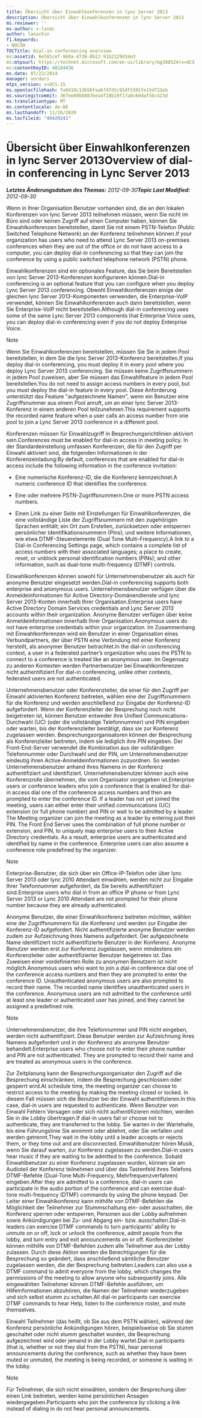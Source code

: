 ```yaml
---
title: Übersicht über Einwahlkonferenzen in lync Server 2013
description: Übersicht über Einwahlkonferenzen in lync Server 2013
ms.reviewer: ''
ms.author: v-lanac
author: lanachin
f1.keywords:
- NOCSH
TOCTitle: Dial-in conferencing overview
ms:assetid: 6e581cef-960a-4730-8b22-91b2129d34e3
ms:mtpsurl: https://technet.microsoft.com/en-us/library/Gg398524(v=OCS.15)
ms:contentKeyID: 48184436
ms.date: 07/23/2014
manager: serdars
mtps_version: v=OCS.15
ms.openlocfilehash: fa9418c13b56faab747d2c92df3301fe15d722eb
ms.sourcegitcommit: 36fee89bb887bea4f18b19f17a8c69daf5bc423d
ms.translationtype: MT
ms.contentlocale: de-DE
ms.lasthandoff: 11/26/2020
ms.locfileid: "49429241"
---
```

# <a name="overview-of-dial-in-conferencing-in-lync-server-2013"></a><span data-ttu-id="15e35-103">Übersicht über Einwahlkonferenzen in lync Server 2013</span><span class="sxs-lookup"><span data-stu-id="15e35-103">Overview of dial-in conferencing in Lync Server 2013</span></span>

<div data-xmlns="http://www.w3.org/1999/xhtml">

<div class="topic" data-xmlns="http://www.w3.org/1999/xhtml" data-msxsl="urn:schemas-microsoft-com:xslt" data-cs="https://msdn.microsoft.com/">

<div data-asp="https://msdn2.microsoft.com/asp">



</div>

<div id="mainSection">

<div id="mainBody"><span data-ttu-id="15e35-104">

<span> </span></span><span class="sxs-lookup"><span data-stu-id="15e35-104">

<span> </span></span></span>

<span data-ttu-id="15e35-105">_**Letztes Änderungsdatum des Themas:** 2012-09-30_</span><span class="sxs-lookup"><span data-stu-id="15e35-105">_**Topic Last Modified:** 2012-09-30_</span></span>

<span data-ttu-id="15e35-106">Wenn in Ihrer Organisation Benutzer vorhanden sind, die an den lokalen Konferenzen von lync Server 2013 teilnehmen müssen, wenn Sie nicht im Büro sind oder keinen Zugriff auf einen Computer haben, können Sie Einwahlkonferenzen bereitstellen, damit Sie mit einem PSTN-Telefon (Public Switched Telephone Network) an der Konferenz teilnehmen können.</span><span class="sxs-lookup"><span data-stu-id="15e35-106">If your organization has users who need to attend Lync Server 2013 on-premises conferences when they are out of the office or do not have access to a computer, you can deploy dial-in conferencing so that they can join the conference by using a public switched telephone network (PSTN) phone.</span></span>

<span data-ttu-id="15e35-107">Einwahlkonferenzen sind ein optionales Feature, das Sie beim Bereitstellen von lync Server 2013-Konferenzen konfigurieren können.</span><span class="sxs-lookup"><span data-stu-id="15e35-107">Dial-in conferencing is an optional feature that you can configure when you deploy Lync Server 2013 conferencing.</span></span> <span data-ttu-id="15e35-108">Obwohl Einwahlkonferenzen einige der gleichen lync Server 2013-Komponenten verwenden, die Enterprise-VoIP verwendet, können Sie Einwahlkonferenzen auch dann bereitstellen, wenn Sie Enterprise-VoIP nicht bereitstellen.</span><span class="sxs-lookup"><span data-stu-id="15e35-108">Although dial-in conferencing uses some of the same Lync Server 2013 components that Enterprise Voice uses, you can deploy dial-in conferencing even if you do not deploy Enterprise Voice.</span></span>

<div>


> [!NOTE]  
> <span data-ttu-id="15e35-109">Wenn Sie Einwahlkonferenzen bereitstellen, müssen Sie Sie in jedem Pool bereitstellen, in dem Sie die lync Server 2013-Konferenz bereitstellen.</span><span class="sxs-lookup"><span data-stu-id="15e35-109">If you deploy dial-in conferencing, you must deploy it in every pool where you deploy Lync Server 2013 conferencing.</span></span> <span data-ttu-id="15e35-110">Sie müssen keine Zugriffsnummern in jedem Pool zuweisen, aber Sie müssen das Einwahlfeature in jedem Pool bereitstellen.</span><span class="sxs-lookup"><span data-stu-id="15e35-110">You do not need to assign access numbers in every pool, but you must deploy the dial-in feature in every pool.</span></span> <span data-ttu-id="15e35-111">Diese Anforderung unterstützt das Feature "aufgezeichnete Namen", wenn ein Benutzer eine Zugriffsnummer aus einem Pool anruft, um an einer lync Server 2013-Konferenz in einem anderen Pool teilzunehmen.</span><span class="sxs-lookup"><span data-stu-id="15e35-111">This requirement supports the recorded name feature when a user calls an access number from one pool to join a Lync Server 2013 conference in a different pool.</span></span>



</div>

<span data-ttu-id="15e35-112">Konferenzen müssen für Einwahlzugriff in Besprechungsrichtlinien aktiviert sein.</span><span class="sxs-lookup"><span data-stu-id="15e35-112">Conferences must be enabled for dial-in access in meeting policy.</span></span> <span data-ttu-id="15e35-113">In der Standardeinstellung umfassen Konferenzen, die für den Zugriff per Einwahl aktiviert sind, die folgenden Informationen in der Konferenzeinladung:</span><span class="sxs-lookup"><span data-stu-id="15e35-113">By default, conferences that are enabled for dial-in access include the following information in the conference invitation:</span></span>

  - <span data-ttu-id="15e35-114">Eine numerische Konferenz-ID, die die Konferenz kennzeichnet.</span><span class="sxs-lookup"><span data-stu-id="15e35-114">A numeric conference ID that identifies the conference.</span></span>

  - <span data-ttu-id="15e35-115">Eine oder mehrere PSTN-Zugriffsnummern.</span><span class="sxs-lookup"><span data-stu-id="15e35-115">One or more PSTN access numbers.</span></span>

  - <span data-ttu-id="15e35-116">Einen Link zu einer Seite mit Einstellungen für Einwahlkonferenzen, die eine vollständige Liste der Zugriffsnummern mit den zugehörigen Sprachen enthält; ein Ort zum Erstellen, zurücksetzen oder entsperren persönlicher Identifikationsnummern (Pins); und weitere Informationen, wie etwa DTMF-Steuerelemente (Dual Tone Multi-Frequency).</span><span class="sxs-lookup"><span data-stu-id="15e35-116">A link to a Dial-in Conferencing Settings page, which contains a complete list of access numbers with their associated languages; a place to create, reset, or unblock personal identification numbers (PINs); and other information, such as dual-tone multi-frequency (DTMF) controls.</span></span>

<span data-ttu-id="15e35-117">Einwahlkonferenzen können sowohl für Unternehmensbenutzer als auch für anonyme Benutzer eingesetzt werden.</span><span class="sxs-lookup"><span data-stu-id="15e35-117">Dial-in conferencing supports both enterprise and anonymous users.</span></span> <span data-ttu-id="15e35-118">Unternehmensbenutzer verfügen über die Anmeldeinformationen für Active Directory-Domänendienste und lync Server 2013-Konten innerhalb Ihrer Organisation.</span><span class="sxs-lookup"><span data-stu-id="15e35-118">Enterprise users have Active Directory Domain Services credentials and Lync Server 2013 accounts within their organization.</span></span> <span data-ttu-id="15e35-119">Anonyme Benutzer verfügen über keine Anmeldeinformationen innerhalb Ihrer Organisation.</span><span class="sxs-lookup"><span data-stu-id="15e35-119">Anonymous users do not have enterprise credentials within your organization.</span></span> <span data-ttu-id="15e35-120">Im Zusammenhang mit Einwahlkonferenzen wird ein Benutzer in einer Organisation eines Verbundpartners, der über PSTN eine Verbindung mit einer Konferenz herstellt, als anonymer Benutzer betrachtet.</span><span class="sxs-lookup"><span data-stu-id="15e35-120">In the dial-in conferencing context, a user in a federated partner’s organization who uses the PSTN to connect to a conference is treated like an anonymous user.</span></span> <span data-ttu-id="15e35-121">Im Gegensatz zu anderen Kontexten werden Partnerbenutzer bei Einwahlkonferenzen nicht authentifiziert.</span><span class="sxs-lookup"><span data-stu-id="15e35-121">For dial-in conferencing, unlike other contexts, federated users are not authenticated.</span></span>

<span data-ttu-id="15e35-p105">Unternehmensbenutzer oder Konferenzleiter, die einer für den Zugriff per Einwahl aktivierten Konferenz beitreten, wählen eine der Zugriffsnummern für die Konferenz und werden anschließend zur Eingabe der Konferenz-ID aufgefordert. Wenn der Konferenzleiter der Besprechung noch nicht beigetreten ist, können Benutzer entweder ihre Unified Communications-Durchwahl (UC) (oder die vollständige Telefonnummer) und PIN eingeben oder warten, bis der Konferenzleiter bestätigt, dass sie zur Konferenz zugelassen werden. Besprechungsorganisatoren können der Besprechung als Konferenzleiter beitreten, indem sie lediglich ihre PIN eingeben. Der Front-End-Server verwendet die Kombination aus der vollständigen Telefonnummer oder Durchwahl und der PIN, um Unternehmensbenutzer eindeutig ihren Active-Anmeldeinformationen zuzuordnen. So werden Unternehmensbenutzer anhand ihres Namens in der Konferenz authentifiziert und identifiziert. Unternehmensbenutzer können auch eine Konferenzrolle übernehmen, die vom Organisator vorgegeben ist.</span><span class="sxs-lookup"><span data-stu-id="15e35-p105">Enterprise users or conference leaders who join a conference that is enabled for dial-in access dial one of the conference access numbers and then are prompted to enter the conference ID. If a leader has not yet joined the meeting, users can either enter their unified communications (UC) extension (or full phone number) and PIN or wait to be admitted by a leader. The Meeting organizer can join the meeting as a leader by entering just their PIN. The Front End Server uses the combination of full phone number or extension, and PIN, to uniquely map enterprise users to their Active Directory credentials. As a result, enterprise users are authenticated and identified by name in the conference. Enterprise users can also assume a conference role predefined by the organizer.</span></span>

<div>


> [!NOTE]  
> <span data-ttu-id="15e35-128">Enterprise-Benutzer, die sich über ein Office-IP-Telefon oder über lync Server 2013 oder lync 2010 Attendant einwählen, werden nicht zur Eingabe Ihrer Telefonnummer aufgefordert, da Sie bereits authentifiziert sind.</span><span class="sxs-lookup"><span data-stu-id="15e35-128">Enterprise users who dial in from an office IP phone or from Lync Server 2013 or Lync 2010 Attendant are not prompted for their phone number because they are already authenticated.</span></span>



</div>

<span data-ttu-id="15e35-p106">Anonyme Benutzer, die einer Einwahlkonferenz beitreten möchten, wählen eine der Zugriffsnummern für die Konferenz und werden zur Eingabe der Konferenz-ID aufgefordert. Nicht authentifizierte anonyme Benutzer werden zudem zur Aufzeichnung ihres Namens aufgefordert. Der aufgezeichnete Name identifiziert nicht authentifizierte Benutzer in der Konferenz. Anonyme Benutzer werden erst zur Konferenz zugelassen, wenn mindestens ein Konferenzleiter oder authentifizierter Benutzer beigetreten ist. Das Zuweisen einer vordefinierten Rolle zu anonymen Benutzern ist nicht möglich.</span><span class="sxs-lookup"><span data-stu-id="15e35-p106">Anonymous users who want to join a dial-in conference dial one of the conference access numbers and then they are prompted to enter the conference ID. Unauthenticated anonymous users are also prompted to record their name. The recorded name identifies unauthenticated users in the conference. Anonymous users are not admitted to the conference until at least one leader or authenticated user has joined, and they cannot be assigned a predefined role.</span></span>

<div>


> [!NOTE]  
> <span data-ttu-id="15e35-p107">Unternehmensbenutzer, die ihre Telefonnummer und PIN nicht eingeben, werden nicht authentifiziert. Diese Benutzer werden zur Aufzeichnung ihres Namens aufgefordert und in der Konferenz als anonyme Benutzer behandelt.</span><span class="sxs-lookup"><span data-stu-id="15e35-p107">Enterprise users who choose not to enter their phone number and PIN are not authenticated. They are prompted to record their name and are treated as anonymous users in the conference.</span></span>



</div>

<span data-ttu-id="15e35-135">Zur Zeitplanung kann der Besprechungsorganisator den Zugriff auf die Besprechung einschränken, indem die Besprechung geschlossen oder gesperrt wird.</span><span class="sxs-lookup"><span data-stu-id="15e35-135">At schedule time, the meeting organizer can choose to restrict access to the meeting by making the meeting closed or locked.</span></span> <span data-ttu-id="15e35-136">In diesem Fall müssen sich die Benutzer bei der Einwahl authentifizieren.</span><span class="sxs-lookup"><span data-stu-id="15e35-136">In this case, dial-in users are requested to authenticate.</span></span> <span data-ttu-id="15e35-137">Wenn Benutzer von Einwahl Fehlern Versagen oder sich nicht authentifizieren möchten, werden Sie in die Lobby übertragen.</span><span class="sxs-lookup"><span data-stu-id="15e35-137">If dial-in users fail or choose not to authenticate, they are transferred to the lobby.</span></span> <span data-ttu-id="15e35-138">Sie warten in der Wartehalle, bis eine Führungslinie Sie annimmt oder ablehnt, oder Sie verfallen und werden getrennt.</span><span class="sxs-lookup"><span data-stu-id="15e35-138">They wait in the lobby until a leader accepts or rejects them, or they time out and are disconnected.</span></span> <span data-ttu-id="15e35-139">Einwahlbenutzer hören Musik, wenn Sie darauf warten, zur Konferenz zugelassen zu werden.</span><span class="sxs-lookup"><span data-stu-id="15e35-139">Dial-in users hear music if they are waiting to be admitted to the conference.</span></span> <span data-ttu-id="15e35-140">Sobald Einwahlbenutzer zu einer Konferenz zugelassen wurden, können sie am Audioteil der Konferenz teilnehmen und über das Tastenfeld ihres Telefons DTMF-Befehle (Dual-Tone Multi-Frequency, Mehrfrequenzverfahren) eingeben.</span><span class="sxs-lookup"><span data-stu-id="15e35-140">After they are admitted to a conference, dial-in users can participate in the audio portion of the conference and can exercise dual-tone multi-frequency (DTMF) commands by using the phone keypad.</span></span> <span data-ttu-id="15e35-141">Der Leiter einer Einwahlkonferenz kann mithilfe von DTMF-Befehlen die Möglichkeit der Teilnehmer zur Stummschaltung ein- oder ausschalten, die Konferenz sperren oder entsperren, Personen aus der Lobby aufnehmen sowie Ankündigungen bei Zu- und Abgang ein- bzw. ausschalten.</span><span class="sxs-lookup"><span data-stu-id="15e35-141">Dial-in leaders can exercise DTMF commands to turn participants' ability to unmute on or off, lock or unlock the conference, admit people from the lobby, and turn entry and exit announcements on or off.</span></span> <span data-ttu-id="15e35-142">Konferenzleiter können mithilfe von DTMF-Befehlen zudem alle Teilnehmer aus der Lobby zulassen. Durch diese Aktion werden die Berechtigungen für die Besprechung so geändert, dass anschließend sämtliche Benutzer zugelassen werden, die der Besprechung beitreten.</span><span class="sxs-lookup"><span data-stu-id="15e35-142">Leaders can also use a DTMF command to admit everyone from the lobby, which changes the permissions of the meeting to allow anyone who subsequently joins.</span></span> <span data-ttu-id="15e35-143">Alle eingewählten Teilnehmer können DTMF-Befehle ausführen, um Hilfeinformationen abzuhören, die Namen der Teilnehmer wiederzugeben und sich selbst stumm zu schalten.</span><span class="sxs-lookup"><span data-stu-id="15e35-143">All dial-in participants can exercise DTMF commands to hear Help, listen to the conference roster, and mute themselves.</span></span>

<span data-ttu-id="15e35-144">Einwahl Teilnehmer (das heißt, ob Sie aus dem PSTN wählen), während der Konferenz persönliche Ankündigungen hören, beispielsweise ob Sie stumm geschaltet oder nicht stumm geschaltet wurden, die Besprechung aufgezeichnet wird oder jemand in der Lobby wartet.</span><span class="sxs-lookup"><span data-stu-id="15e35-144">Dial-in participants (that is, whether or not they dial from the PSTN), hear personal announcements during the conference, such as whether they have been muted or unmuted, the meeting is being recorded, or someone is waiting in the lobby.</span></span>

<div>


> [!NOTE]  
> <span data-ttu-id="15e35-145">Für Teilnehmer, die sich nicht einwählen, sondern der Besprechung über einen Link beitreten, werden keine persönlichen Ansagen wiedergegeben.</span><span class="sxs-lookup"><span data-stu-id="15e35-145">Participants who join the conference by clicking a link instead of dialing in do not hear personal announcements.</span></span>



<span data-ttu-id="15e35-146"></div>

</div>

<span> </span>

</div>

</div>

</span><span class="sxs-lookup"><span data-stu-id="15e35-146"></div>

</div>

<span> </span>

</div>

</div>

</span></span></div>

